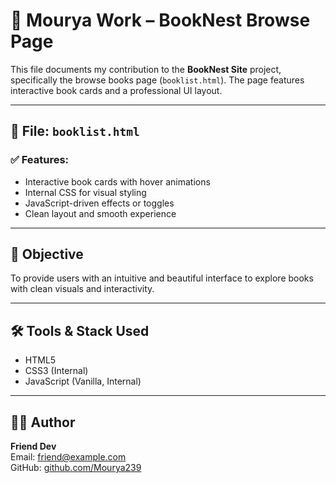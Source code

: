 # 👤 Mourya Work – BookNest Browse Page

This file documents my contribution to the **BookNest Site** project, specifically the browse books page (`booklist.html`). The page features interactive book cards and a professional UI layout.

---

## 📄 File: `booklist.html`

### ✅ Features:
- Interactive book cards with hover animations
- Internal CSS for visual styling
- JavaScript-driven effects or toggles
- Clean layout and smooth experience

---

## 🎯 Objective

To provide users with an intuitive and beautiful interface to explore books with clean visuals and interactivity.

---

## 🛠️ Tools & Stack Used

- HTML5
- CSS3 (Internal)
- JavaScript (Vanilla, Internal)

---

## 🧑‍💻 Author

**Friend Dev**  
Email: friend@example.com  
GitHub: [github.com/Mourya239](https://github.com/Mourya239)

